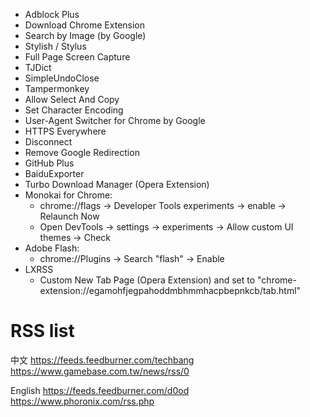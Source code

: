 * Adblock Plus
* Download Chrome Extension
* Search by Image (by Google)
* Stylish / Stylus
* Full Page Screen Capture
* TJDict
* SimpleUndoClose
* Tampermonkey
* Allow Select And Copy
* Set Character Encoding
* User-Agent Switcher for Chrome by Google
* HTTPS Everywhere
* Disconnect
* Remove Google Redirection
* GitHub Plus
* BaiduExporter
* Turbo Download Manager (Opera Extension)
* Monokai for Chrome:
    * chrome://flags -> Developer Tools experiments -> enable -> Relaunch Now
    * Open DevTools -> settings -> experiments -> Allow custom UI themes -> Check
* Adobe Flash:
    * chrome://Plugins -> Search "flash" -> Enable
* LXRSS
    * Custom New Tab Page (Opera Extension) and set to "chrome-extension://egamohfjegpahoddmbhmmhacpbepnkcb/tab.html"

RSS list
=====
中文
https://feeds.feedburner.com/techbang
https://www.gamebase.com.tw/news/rss/0

English
https://feeds.feedburner.com/d0od
https://www.phoronix.com/rss.php
